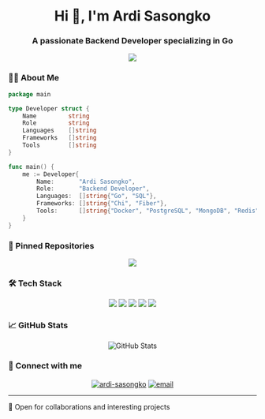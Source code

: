 <h1 align="center">Hi 👋, I'm Ardi Sasongko</h1>
<h3 align="center">A passionate Backend Developer specializing in Go</h3>

<p align="center">
  <img src="https://readme-typing-svg.herokuapp.com?lines=Backend+Developer;Go+Enthusiast;Clean+Code+Advocate&center=true&width=380&height=45">
</p>

### 👨‍💻 About Me

```go
package main

type Developer struct {
    Name         string
    Role         string
    Languages    []string
    Frameworks   []string
    Tools        []string
}

func main() {
    me := Developer{
        Name:       "Ardi Sasongko",
        Role:       "Backend Developer",
        Languages:  []string{"Go", "SQL"},
        Frameworks: []string{"Chi", "Fiber"},
        Tools:      []string{"Docker", "PostgreSQL", "MongoDB", "Redis", "SQLC", "GitHub Actions"},
    }
}
```

### 📌 Pinned Repositories
<p align="center">
<a href="https://github.com/ArdiSasongko/Projects-Backend">
  <img align="center" src="https://github-readme-stats.vercel.app/api/pin/?username=ArdiSasongko&repo=Projects-Backend&theme=radical" />
</a>
</p>

### 🛠️ Tech Stack
<p align="center">
<img src="https://img.shields.io/badge/go-%2300ADD8.svg?style=for-the-badge&logo=go&logoColor=white"/>
<img src="https://img.shields.io/badge/postgres-%23316192.svg?style=for-the-badge&logo=postgresql&logoColor=white"/>
<img src="https://img.shields.io/badge/MongoDB-%234ea94b.svg?style=for-the-badge&logo=mongodb&logoColor=white"/>
<img src="https://img.shields.io/badge/redis-%23DD0031.svg?style=for-the-badge&logo=redis&logoColor=white"/>
<img src="https://img.shields.io/badge/docker-%230db7ed.svg?style=for-the-badge&logo=docker&logoColor=white"/>
</p>

### 📈 GitHub Stats

<p align="center">
  <img src="https://github-readme-stats.vercel.app/api?username=ArdiSasongko&show_icons=true&theme=radical" alt="GitHub Stats" />
</p>

### 🤝 Connect with me
<p align="center">
<a href="https://linkedin.com/in/ardi-sasongko-10795b210" target="blank"><img align="center" src="https://img.shields.io/badge/LinkedIn-%230077B5.svg?style=for-the-badge&logo=linkedin&logoColor=white" alt="ardi-sasongko"/></a>
<a href="mailto:ardisasongko002@gmail.com"><img align="center" src="https://img.shields.io/badge/Email-D14836?style=for-the-badge&logo=gmail&logoColor=white" alt="email"/></a>
</p>

---

💼 Open for collaborations and interesting projects
